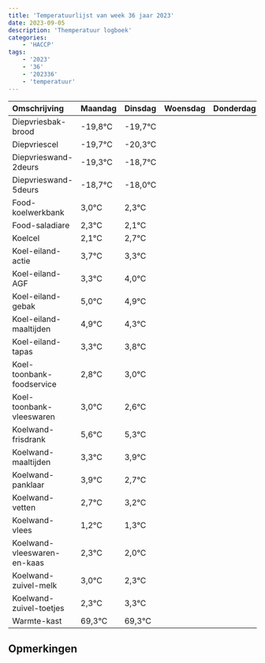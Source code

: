 ```yaml
---
title: 'Temperatuurlijst van week 36 jaar 2023'
date: 2023-09-05
description: 'Themperatuur logboek'
categories:
    - 'HACCP'
tags:
    - '2023'
    - '36'
    - '202336'
    - 'temperatuur'
---
```

|Omschrijving|Maandag|Dinsdag|Woensdag|Donderdag|Vrijdag|Zaterdag|Zondag|
|:---|:---|:---|:---|:---|:---|:---|:---|
|Diepvriesbak-brood|-19,8°C|-19,7°C| | | | | |
|Diepvriescel|-19,7°C|-20,3°C| | | | | |
|Diepvrieswand-2deurs|-19,3°C|-18,7°C| | | | | |
|Diepvrieswand-5deurs|-18,7°C|-18,0°C| | | | | |
|Food-koelwerkbank|3,0°C|2,3°C| | | | | |
|Food-saladiare|2,3°C|2,1°C| | | | | |
|Koelcel|2,1°C|2,7°C| | | | | |
|Koel-eiland-actie|3,7°C|3,3°C| | | | | |
|Koel-eiland-AGF|3,3°C|4,0°C| | | | | |
|Koel-eiland-gebak|5,0°C|4,9°C| | | | | |
|Koel-eiland-maaltijden|4,9°C|4,3°C| | | | | |
|Koel-eiland-tapas|3,3°C|3,8°C| | | | | |
|Koel-toonbank-foodservice|2,8°C|3,0°C| | | | | |
|Koel-toonbank-vleeswaren|3,0°C|2,6°C| | | | | |
|Koelwand-frisdrank|5,6°C|5,3°C| | | | | |
|Koelwand-maaltijden|3,3°C|3,9°C| | | | | |
|Koelwand-panklaar|3,9°C|2,7°C| | | | | |
|Koelwand-vetten|2,7°C|3,2°C| | | | | |
|Koelwand-vlees|1,2°C|1,3°C| | | | | |
|Koelwand-vleeswaren-en-kaas|2,3°C|2,0°C| | | | | |
|Koelwand-zuivel-melk|3,0°C|2,3°C| | | | | |
|Koelwand-zuivel-toetjes|2,3°C|3,3°C| | | | | |
|Warmte-kast|69,3°C|69,3°C| | | | | |

## Opmerkingen


